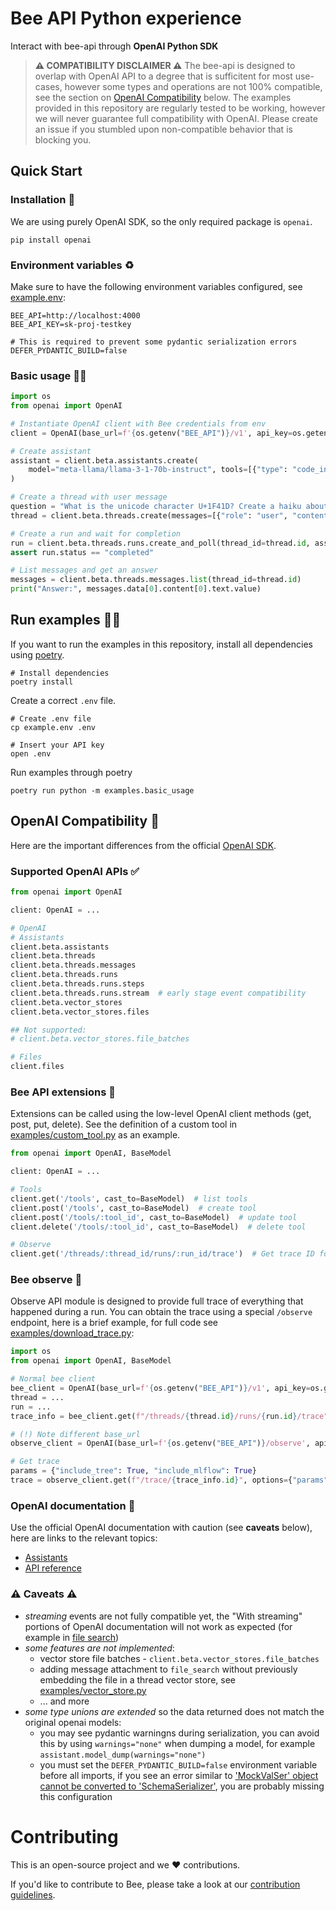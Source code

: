 # Bee API Python experience

Interact with bee-api through **OpenAI Python SDK**

> **⚠️ COMPATIBILITY DISCLAIMER ⚠️**
> The bee-api is designed to overlap with OpenAI API
> to a degree that is sufficitent for most use-cases, however some types and operations are not 100%
> compatible, see the section on [OpenAI Compatibility](#openai-compatibility-) below. The examples provided in this
> repository are regularly tested to be working, however we will never guarantee full compatibility with OpenAI.
> Please create an issue if you stumbled upon non-compatible behavior that is blocking you.

## Quick Start

### Installation 🔧

We are using purely OpenAI SDK, so the only required package is `openai`.

```shell
pip install openai
```

### Environment variables ♻️

Make sure to have the following environment variables configured,
see [example.env](example.env):

```
BEE_API=http://localhost:4000
BEE_API_KEY=sk-proj-testkey

# This is required to prevent some pydantic serialization errors
DEFER_PYDANTIC_BUILD=false
```

### Basic usage 🧑‍💻

```python
import os
from openai import OpenAI

# Instantiate OpenAI client with Bee credentials from env
client = OpenAI(base_url=f'{os.getenv("BEE_API")}/v1', api_key=os.getenv("BEE_API_KEY"))

# Create assistant
assistant = client.beta.assistants.create(
    model="meta-llama/llama-3-1-70b-instruct", tools=[{"type": "code_interpreter"}]
)

# Create a thread with user message
question = "What is the unicode character U+1F41D? Create a haiku about it."
thread = client.beta.threads.create(messages=[{"role": "user", "content": question}])

# Create a run and wait for completion
run = client.beta.threads.runs.create_and_poll(thread_id=thread.id, assistant_id=assistant.id)
assert run.status == "completed"

# List messages and get an answer
messages = client.beta.threads.messages.list(thread_id=thread.id)
print("Answer:", messages.data[0].content[0].text.value)
```

## Run examples 🏃‍♀️

If you want to run the examples in this repository, install all dependencies
using [poetry](https://python-poetry.org/).

```shell
# Install dependencies
poetry install
```

Create a correct `.env` file.

```shell
# Create .env file
cp example.env .env

# Insert your API key
open .env
```

Run examples through poetry

```shell
poetry run python -m examples.basic_usage
```

## OpenAI Compatibility 🧭
Here are the important differences from the official [OpenAI SDK](https://github.com/openai/openai-python).

### Supported OpenAI APIs ✅

```python
from openai import OpenAI

client: OpenAI = ...

# OpenAI
# Assistants
client.beta.assistants
client.beta.threads
client.beta.threads.messages
client.beta.threads.runs
client.beta.threads.runs.steps
client.beta.threads.runs.stream  # early stage event compatibility
client.beta.vector_stores
client.beta.vector_stores.files

## Not supported:
# client.beta.vector_stores.file_batches

# Files
client.files
```

### Bee API extensions 🐝

Extensions can be called using the low-level OpenAI client methods (get, post, put, delete). See the
definition of a custom tool in [examples/custom_tool.py](examples/custom_tool.py) as an example.

```python
from openai import OpenAI, BaseModel

client: OpenAI = ...

# Tools
client.get('/tools', cast_to=BaseModel)  # list tools
client.post('/tools', cast_to=BaseModel)  # create tool
client.post('/tools/:tool_id', cast_to=BaseModel)  # update tool
client.delete('/tools/:tool_id', cast_to=BaseModel)  # delete tool

# Observe
client.get('/threads/:thread_id/runs/:run_id/trace')  # Get trace ID for a run
```

### Bee observe 🎥

Observe API module is designed to provide full trace of everything that happened during a run.
You can obtain the trace using a special `/observe` endpoint, here is a brief example, for full code
see [examples/download_trace.py](examples/download_trace.py):

```python
import os
from openai import OpenAI, BaseModel

# Normal bee client
bee_client = OpenAI(base_url=f'{os.getenv("BEE_API")}/v1', api_key=os.getenv("BEE_API_KEY"))
thread = ...
run = ...
trace_info = bee_client.get(f"/threads/{thread.id}/runs/{run.id}/trace", cast_to=BaseModel)

# (!) Note different base_url
observe_client = OpenAI(base_url=f'{os.getenv("BEE_API")}/observe', api_key=os.getenv("BEE_API_KEY"))

# Get trace
params = {"include_tree": True, "include_mlflow": True}
trace = observe_client.get(f"/trace/{trace_info.id}", options={"params": params}, cast_to=BaseModel)
```

### OpenAI documentation 📄

Use the official OpenAI documentation with caution (see **caveats** below), here are links to the relevant topics:

- [Assistants](https://platform.openai.com/docs/assistants/overview)
- [API reference](https://platform.openai.com/docs/api-reference/assistants)

### ⚠️ Caveats ⚠️

- *streaming* events are not fully compatible yet, the "With streaming" portions of OpenAI documentation will not work
  as expected (for example in
  [file search](https://platform.openai.com/docs/assistants/tools/file-search/step-5-create-a-run-and-check-the-output))
- *some features are not implemented*:
    - vector store file batches - `client.beta.vector_stores.file_batches`
    - adding message attachment to `file_search` without previously embedding the file in a thread vector store,
      see [examples/vector_store.py](examples/vector_store.py)
    - ... and more
- *some type unions are extended* so the data returned does not match the original openai models:
    - you may see pydantic warningns during serialization, you can avoid this by using `warnings="none"` when dumping a
      model, for example `assistant.model_dump(warnings="none")`
    - you must set the `DEFER_PYDANTIC_BUILD=false` environment variable before all imports, if you see an error similar
      to ['MockValSer' object cannot be converted to 'SchemaSerializer'](https://github.com/pydantic/pydantic/discussions/7710),
      you are probably missing this configuration

# Contributing
This is an open-source project and we ❤️ contributions.

If you'd like to contribute to Bee, please take a look at our [contribution guidelines](./CONTRIBUTING.md).

